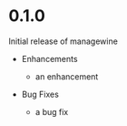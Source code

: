 # 0.1.0

Initial release of managewine

* Enhancements
  * an enhancement

* Bug Fixes
  * a bug fix
